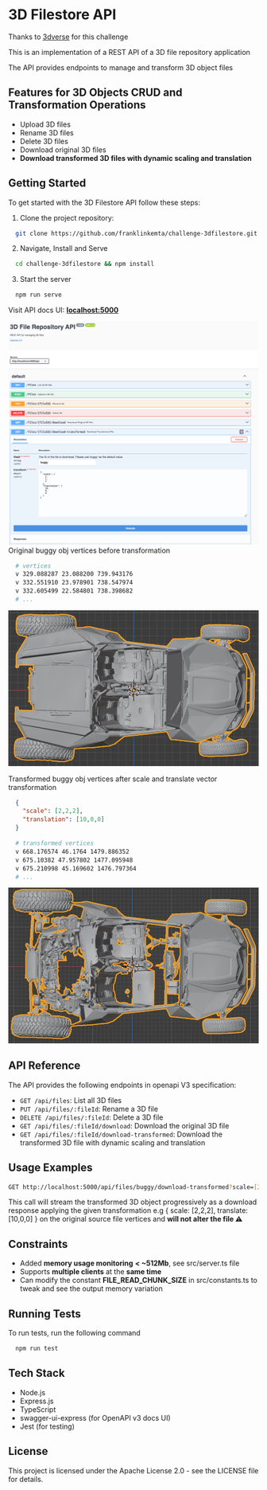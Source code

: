 
# 3D Filestore API

Thanks to  <u>[3dverse](https://github.com/3dverse/challenge-3dfilestore)</u> for this challenge 

This is an implementation of a REST API of a 3D file repository application

The API provides endpoints to manage and transform 3D object files

## Features for 3D Objects CRUD and Transformation Operations

- Upload 3D files
- Rename 3D files
- Delete 3D files
- Download original 3D files
- **Download transformed 3D files with dynamic scaling and translation**

## Getting Started

To get started with the 3D Filestore API follow these steps:

1. Clone the project repository:

```bash
  git clone https://github.com/franklinkemta/challenge-3dfilestore.git
```

2. Navigate, Install and Serve

```bash
  cd challenge-3dfilestore && npm install
```

3. Start the server

```bash
  npm run serve
```

Visit API docs UI: **[localhost:5000](http://localhost:5000)**

![App Screenshot](screenshot.png)
Original buggy obj vertices before transformation

```bash
  # vertices
  v 329.088287 23.088200 739.943176
  v 332.551910 23.978901 738.547974
  v 332.605499 22.584801 738.398682
  # ...
```

![App Screenshot](sc-buggy.jpg)

Transformed buggy obj vertices after scale and translate vector transformation
```json
  { 
    "scale": [2,2,2], 
    "translation": [10,0,0] 
  }
```

```bash
  # transformed vertices
  v 668.176574 46.1764 1479.886352
  v 675.10382 47.957802 1477.095948
  v 675.210998 45.169602 1476.797364
  # ...
```

![App Screenshot](sc-buggy-transformed.jpg)

## API Reference

The API provides the following endpoints in openapi V3 specification:

- `GET /api/files`: List all 3D files
- `PUT /api/files/:fileId`: Rename a 3D file
- `DELETE /api/files/:fileId`: Delete a 3D file
- `GET /api/files/:fileId/download`: Download the original 3D file
- `GET /api/files/:fileId/download-transformed`: Download the transformed 3D file with dynamic scaling and translation

## Usage Examples

```bash
GET http://localhost:5000/api/files/buggy/download-transformed?scale=[2,2,2]&translation=[10,0,0]
```

This call will stream the transformed 3D object progressively as a download response applying the given transformation e.g { scale: [2,2,2], translate: [10,0,0] } on the original source file vertices and **will not alter the file ⚠️**

## Constraints

- Added **memory usage monitoring** **< ~512Mb**, see src/server.ts file
- Supports **multiple clients** at the **same time**
- Can modify the constant **FILE_READ_CHUNK_SIZE** in src/constants.ts  to tweak and see the output memory variation

## Running Tests

To run tests, run the following command

```bash
  npm run test
```

## Tech Stack

- Node.js
- Express.js
- TypeScript
- swagger-ui-express (for OpenAPI v3 docs UI)
- Jest (for testing)

## License

This project is licensed under the Apache License 2.0 - see the LICENSE file for details.

